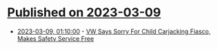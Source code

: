 # [Published on 2023-03-09](index.md)

* [2023-03-09, 01:10:00](https://tech.slashdot.org/story/23/03/08/2242214/vw-says-sorry-for-child-carjacking-fiasco-makes-safety-service-free?utm_source=rss1.0mainlinkanon&utm_medium=feed) - [VW Says Sorry For Child Carjacking Fiasco, Makes Safety Service Free](https://tech.slashdot.org/story/23/03/08/2242214/vw-says-sorry-for-child-carjacking-fiasco-makes-safety-service-free?utm_source=rss1.0mainlinkanon&utm_medium=feed)
